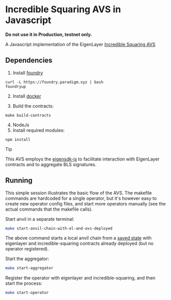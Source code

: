 # Incredible Squaring AVS in Javascript

<b> Do not use it in Production, testnet only. </b>

A Javascript implementation of the EigenLayer [Incredible Squaring AVS](https://github.com/Layr-Labs/incredible-squaring-avs) 

## Dependencies

1. Install [foundry](https://book.getfoundry.sh/getting-started/installation)
```
curl -L https://foundry.paradigm.xyz | bash
foundryup
```

2. Install [docker](https://docs.docker.com/get-docker/)

3. Build the contracts:
```
make build-contracts
```

4. NodeJs
5. Install required modules:
```
npm install
```

> [!TIP]
> This AVS employs the [eigensdk-js](https://github.com/zellular-xyz/eigensdk-js) to facilitate interaction with EigenLayer contracts and to aggregate BLS signatures.

## Running

This simple session illustrates the basic flow of the AVS. The makefile commands are hardcoded for a single operator, but it's however easy to create new operator config files, and start more operators manually (see the actual commands that the makefile calls).

Start anvil in a separate terminal:

```bash
make start-anvil-chain-with-el-and-avs-deployed
```

The above command starts a local anvil chain from a [saved state](./tests/anvil/avs-and-eigenlayer-deployed-anvil-state.json) with eigenlayer and incredible-squaring contracts already deployed (but no operator registered).

Start the aggregator:

```bash
make start-aggregator
```

Register the operator with eigenlayer and incredible-squaring, and then start the process:

```bash
make start-operator
```
